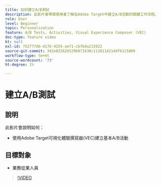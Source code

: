 ```yaml
---
title: 如何建立A/B測試
description: 此影片會帶領使用者了解在Adobe Target中建立A/B活動的關鍵工作流程。 觀看此影片，了解如何使用可視化體驗撰寫器(VEC)建立基本A/B活動。
role: User
level: Beginner
topic: Personalization
feature: A/B Tests, Activities, Visual Experience Composer (VEC)
doc-type: feature video
kt: null
exl-id: 752f77db-d17b-4255-ae71-cb7b4a215922
source-git-commit: 342e02562b5296871638c1120114214df6115809
workflow-type: tm+mt
source-wordcount: '73'
ht-degree: 1%

---
```


# 建立A/B測試

## 說明

此影片會說明如何：

* 使用Adobe Target可視化體驗撰寫器(VEC)建立基本A/B活動

## 目標對象

* 業務從業人員

>[!VIDEO](https://video.tv.adobe.com/v/17391/?quality=12)
